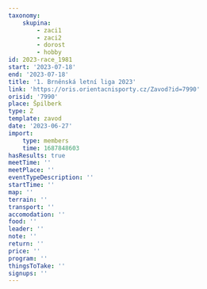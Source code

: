 ```yaml
---
taxonomy:
    skupina:
        - zaci1
        - zaci2
        - dorost
        - hobby
id: 2023-race_1981
start: '2023-07-18'
end: '2023-07-18'
title: '1. Brněnská letní liga 2023'
link: 'https://oris.orientacnisporty.cz/Zavod?id=7990'
orisid: '7990'
place: Špilberk
type: Z
template: zavod
date: '2023-06-27'
import:
    type: members
    time: 1687848603
hasResults: true
meetTime: ''
meetPlace: ''
eventTypeDescription: ''
startTime: ''
map: ''
terrain: ''
transport: ''
accomodation: ''
food: ''
leader: ''
note: ''
return: ''
price: ''
program: ''
thingsToTake: ''
signups: ''
---
```


